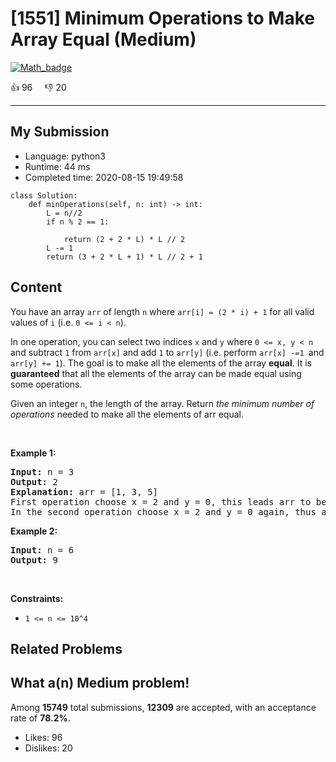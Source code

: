# [1551] Minimum Operations to Make Array Equal (Medium)

[![Math_badge](https://img.shields.io/badge/topic-Math-green.svg)](https://leetcode.com/problems/minimum-operations-to-make-array-equal/) 

:+1: 96 &nbsp; &nbsp; :thumbsdown: 20

---

## My Submission

- Language: python3
- Runtime: 44 ms
- Completed time: 2020-08-15 19:49:58

```python3
class Solution:
    def minOperations(self, n: int) -> int:
        L = n//2
        if n % 2 == 1:

            return (2 + 2 * L) * L // 2
        L -= 1
        return (3 + 2 * L + 1) * L // 2 + 1
```

## Content
<p>You have an array <code>arr</code> of length <code>n</code> where <code>arr[i] = (2 * i) + 1</code> for all valid values of <code>i</code> (i.e. <code>0 &lt;= i &lt; n</code>).</p>

<p>In one operation, you can select two indices <code>x</code>&nbsp;and <code>y</code> where <code>0 &lt;= x, y &lt; n</code> and subtract <code>1</code> from <code>arr[x]</code> and add <code>1</code> to <code>arr[y]</code>&nbsp;(i.e. perform <code>arr[x] -=1&nbsp;</code>and <code>arr[y] += 1</code>).&nbsp;The goal is to make all the elements of the array <strong>equal</strong>. It is <strong>guaranteed</strong> that all the elements of the array can be made equal using some operations.</p>

<p>Given an integer <code>n</code>, the length of the array. Return <em>the minimum number of operations</em> needed to make&nbsp;all the elements of arr equal.</p>

<p>&nbsp;</p>
<p><strong>Example 1:</strong></p>

<pre>
<strong>Input:</strong> n = 3
<strong>Output:</strong> 2
<strong>Explanation:</strong> arr = [1, 3, 5]
First operation choose x = 2 and y = 0, this leads arr to be [2, 3, 4]
In the second operation choose x = 2 and y = 0 again, thus arr = [3, 3, 3].
</pre>

<p><strong>Example 2:</strong></p>

<pre>
<strong>Input:</strong> n = 6
<strong>Output:</strong> 9
</pre>

<p>&nbsp;</p>
<p><strong>Constraints:</strong></p>

<ul>
	<li><code>1 &lt;= n &lt;= 10^4</code></li>
</ul>

## Related Problems


## What a(n) Medium problem!
Among **15749** total submissions, **12309** are accepted, with an acceptance rate of **78.2%**. <br>

- Likes: 96
- Dislikes: 20

